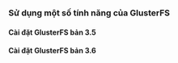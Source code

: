  ### Sử dụng một số tính năng của GlusterFS
 
 #### Cài đặt GlusterFS bản 3.5
 
 #### Cài đặt GlusterFS bản 3.6
